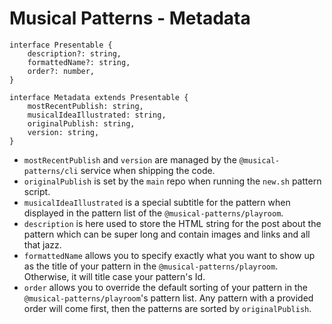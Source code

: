 # Musical Patterns - Metadata

```
interface Presentable {
    description?: string,
    formattedName?: string,
    order?: number,
}

interface Metadata extends Presentable {
    mostRecentPublish: string,
    musicalIdeaIllustrated: string,
    originalPublish: string,
    version: string,
}
```

- `mostRecentPublish` and `version` are managed by the `@musical-patterns/cli` service when shipping the code.
- `originalPublish` is set by the `main` repo when running the `new.sh` pattern script.
- `musicalIdeaIllustrated` is a special subtitle for the pattern when displayed in the pattern list of the `@musical-patterns/playroom`.
- `description` is here used to store the HTML string for the post about the pattern which can be super long and contain images and links and all that jazz.
- `formattedName` allows you to specify exactly what you want to show up as the title of your pattern in the `@musical-patterns/playroom`. Otherwise, it will title case your pattern's Id.
- `order` allows you to override the default sorting of your pattern in the `@musical-patterns/playroom`'s pattern list. Any pattern with a provided order will come first, then the patterns are sorted by `originalPublish`.

